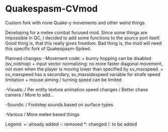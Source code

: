 # Quakespasm-CVmod
Custom fork with none Quake-y movements and other weird things.

Developing for a melee combat focused mod. Since some things are impossible in QC, I decided to add some functions to the source port itself. Good thing is, that this really gives freedom. Bad thing is, the mod will need this specific fork of Quakespasm-Spiked.

Planned changes:
-Movement code:
	+ bunny hopping can be disabled (sv_nobhop)
	+ input vector normalizing: no more faster diagonal movement, not even when the player is moving lower than specified by sv_maxspeed.
	+ sv_maxspeed has a secondary, sv_maxsidespeed variable for strafe speed limitation
	+ mouse aiming / turning speed can be limited

-Visuals:
	/ Per entity texture animation speed changes
	/ Better chase camera
	/ More to add...

-Sounds:
	/ Footstep sounds based on surface types

-Various
	/ More melee based things

Legend:
+: already added
-: removed
*: changed
/: to be added
